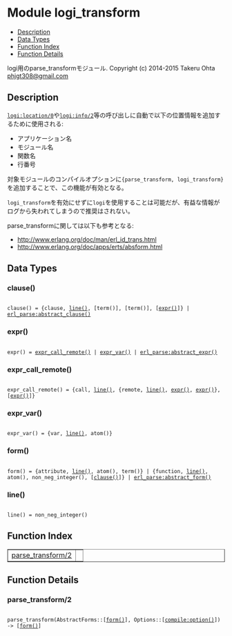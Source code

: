 

# Module logi_transform #
* [Description](#description)
* [Data Types](#types)
* [Function Index](#index)
* [Function Details](#functions)


logi用のparse_transformモジュール.
Copyright (c) 2014-2015 Takeru Ohta <phjgt308@gmail.com>

<a name="description"></a>

## Description ##



[`logi:location/0`](logi.md#location-0)や[`logi:info/2`](logi.md#info-2)等の呼び出しに自動で以下の位置情報を追加するために使用される:
- アプリケーション名
- モジュール名
- 関数名
- 行番号



対象モジュールのコンパイルオプションに`{parse_transform, logi_transform}`を追加することで、この機能が有効となる。



`logi_transform`を有効にせずに`logi`を使用することは可能だが、有益な情報がログから失われてしまうので推奨はされない。


parse_transformに関しては以下も参考となる:
- http://www.erlang.org/doc/man/erl_id_trans.html
- http://www.erlang.org/doc/apps/erts/absform.html
<a name="types"></a>

## Data Types ##




### <a name="type-clause">clause()</a> ###



<pre><code>
clause() = {clause, <a href="#type-line">line()</a>, [term()], [term()], [<a href="#type-expr">expr()</a>]} | <a href="erl_parse.md#type-abstract_clause">erl_parse:abstract_clause()</a>
</code></pre>





### <a name="type-expr">expr()</a> ###



<pre><code>
expr() = <a href="#type-expr_call_remote">expr_call_remote()</a> | <a href="#type-expr_var">expr_var()</a> | <a href="erl_parse.md#type-abstract_expr">erl_parse:abstract_expr()</a>
</code></pre>





### <a name="type-expr_call_remote">expr_call_remote()</a> ###



<pre><code>
expr_call_remote() = {call, <a href="#type-line">line()</a>, {remote, <a href="#type-line">line()</a>, <a href="#type-expr">expr()</a>, <a href="#type-expr">expr()</a>}, [<a href="#type-expr">expr()</a>]}
</code></pre>





### <a name="type-expr_var">expr_var()</a> ###



<pre><code>
expr_var() = {var, <a href="#type-line">line()</a>, atom()}
</code></pre>





### <a name="type-form">form()</a> ###



<pre><code>
form() = {attribute, <a href="#type-line">line()</a>, atom(), term()} | {function, <a href="#type-line">line()</a>, atom(), non_neg_integer(), [<a href="#type-clause">clause()</a>]} | <a href="erl_parse.md#type-abstract_form">erl_parse:abstract_form()</a>
</code></pre>





### <a name="type-line">line()</a> ###



<pre><code>
line() = non_neg_integer()
</code></pre>


<a name="index"></a>

## Function Index ##


<table width="100%" border="1" cellspacing="0" cellpadding="2" summary="function index"><tr><td valign="top"><a href="#parse_transform-2">parse_transform/2</a></td><td></td></tr></table>


<a name="functions"></a>

## Function Details ##

<a name="parse_transform-2"></a>

### parse_transform/2 ###


<pre><code>
parse_transform(AbstractForms::[<a href="#type-form">form()</a>], Options::[<a href="compile.md#type-option">compile:option()</a>]) -&gt; [<a href="#type-form">form()</a>]
</code></pre>
<br />


